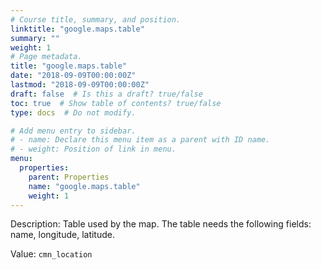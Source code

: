 ```yaml
---
# Course title, summary, and position.
linktitle: "google.maps.table"
summary: ""
weight: 1
# Page metadata.
title: "google.maps.table"
date: "2018-09-09T00:00:00Z"
lastmod: "2018-09-09T00:00:00Z"
draft: false  # Is this a draft? true/false
toc: true  # Show table of contents? true/false
type: docs  # Do not modify.

# Add menu entry to sidebar.
# - name: Declare this menu item as a parent with ID name.
# - weight: Position of link in menu.
menu:
  properties:
    parent: Properties
    name: "google.maps.table"
    weight: 1
---
```


Description: Table used by the map. The table needs the following fields: name, longitude, latitude.


Value: `cmn_location`